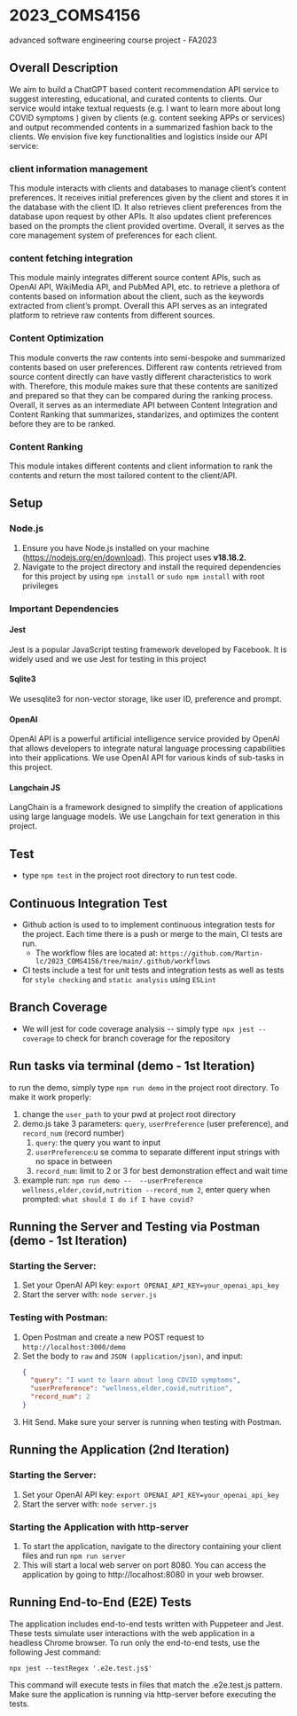 # 2023_COMS4156

advanced software engineering course project - FA2023

## Overall Description

We aim to build a ChatGPT based content recommendation API service to suggest interesting, educational, and curated contents to clients. Our service would intake textual requests (e.g. I want to learn more about long COVID symptoms ) given by clients (e.g. content seeking APPs or services) and output recommended contents in a summarized fashion back to the clients. We envision five key functionalities and logistics inside our API service:

### client information management

This module interacts with clients and databases to manage client’s content preferences. It receives initial preferences given by the client and stores it in the database with the client ID. It also retrieves client preferences from the database upon request by other APIs. It also updates client preferences based on the prompts the client provided overtime. Overall, it serves as the core management system of preferences for each client.

### content fetching integration

This module mainly integrates different source content APIs, such as OpenAI API, WikiMedia API, and PubMed API, etc. to retrieve a plethora of contents based on information about the client, such as the keywords extracted from client’s prompt. Overall this API serves as an integrated platform to retrieve raw contents from different sources.

### Content Optimization

This module converts the raw contents into semi-bespoke and summarized contents based on user preferences. Different raw contents retrieved from source content directly can have vastly different characteristics to work with. Therefore, this module makes sure that these contents are sanitized and prepared so that they can be compared during the ranking process. Overall, it serves as an intermediate API between Content Integration and Content Ranking that summarizes, standarizes, and optimizes the content before they are to be ranked.

### Content Ranking

This module intakes different contents and client information to rank the contents and return the most tailored content to the client/API.

## Setup

### Node.js

1. Ensure you have Node.js installed on your machine (https://nodejs.org/en/download). This project uses **v18.18.2.**
2. Navigate to the project directory and install the required dependencies for this project by using `npm install` or `sudo npm install` with root privileges

### Important Dependencies

#### Jest

Jest is a popular JavaScript testing framework developed by Facebook. It is widely used and we use Jest for testing in this project

#### Sqlite3

We usesqlite3 for non-vector storage, like user ID, preference and prompt.

#### OpenAI

OpenAI API is a powerful artificial intelligence service provided by OpenAI that allows developers to integrate natural language processing capabilities into their applications. We use OpenAI API for various kinds of sub-tasks in this project.

#### Langchain JS

LangChain is a framework designed to simplify the creation of applications using large language models. We use Langchain for text generation in this project.

## Test

* type `npm test` in the project root directory to run test code.

## Continuous Integration Test

* Github action is used to to implement continuous integration tests for the project. Each time there is a push or merge to the main, CI tests are run.
  * The workflow files are located at: `https://github.com/Martin-lc/2023_COMS4156/tree/main/.github/workflows`
* CI tests include a test for unit tests and integration tests as well as tests for `style checking` and `static analysis` using `ESLint`

## Branch Coverage

* We will jest for code coverage analysis -- simply type` npx jest --coverage` to check for branch coverage for the repository

## Run tasks via terminal (demo - 1st Iteration)

to run the demo, simply type `npm run demo` in the project root directory. To make it work properly:

1. change the `user_path` to your pwd at project root directory
2. demo.js take 3 parameters: `query`, `userPreference` (user preference), and `record_num` (record number)
   1. `query`: the query you want to input
   2. `userPreference`:u se comma to separate different input strings with no space in between
   3. `record_num`: limit to 2 or 3 for best demonstration effect and wait time
3. example run: `npm run demo --  --userPreference wellness,elder,covid,nutrition --record_num 2`, enter query when prompted: `what should I do if I have covid?`

## Running the Server and Testing via Postman (demo - 1st Iteration)

### Starting the Server:

1. Set your OpenAI API key: `export OPENAI_API_KEY=your_openai_api_key`
2. Start the server with: `node server.js`

### Testing with Postman:

1. Open Postman and create a new POST request to `http://localhost:3000/demo`
2. Set the body to `raw` and `JSON (application/json)`, and input:
   ```json
   {
     "query": "I want to learn about long COVID symptoms",
     "userPreference": "wellness,elder,covid,nutrition",
     "record_num": 2
   }

   ```
3. Hit Send. Make sure your server is running when testing with Postman.

## Running the Application (2nd Iteration)

### Starting the Server:

1. Set your OpenAI API key: `export OPENAI_API_KEY=your_openai_api_key`
2. Start the server with: `node server.js`

### Starting the Application with http-server

1. To start the application, navigate to the directory containing your client files and run `npm run server`
2. This will start a local web server on port 8080. You can access the application by going to http://localhost:8080 in your web browser.

## Running End-to-End (E2E) Tests

The application includes end-to-end tests written with Puppeteer and Jest. These tests simulate user interactions with the web application in a headless Chrome browser. To run only the end-to-end tests, use the following Jest command:

```
npx jest --testRegex '.e2e.test.js$' 
```

This command will execute tests in files that match the .e2e.test.js pattern. Make sure the application is running via http-server before executing the tests.
